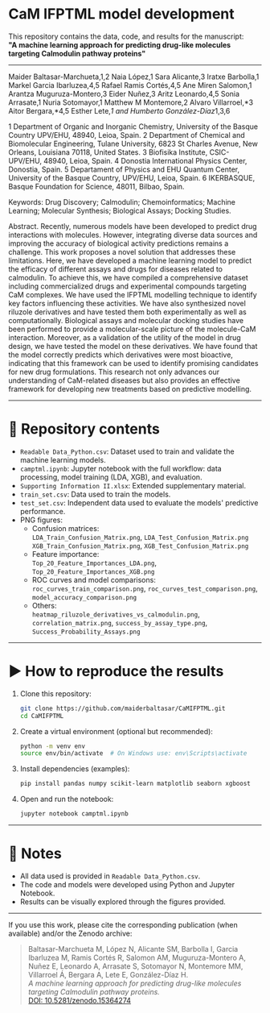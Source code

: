 # CaM IFPTML model development

This repository contains the data, code, and results for the manuscript:  
**"A machine learning approach for predicting drug-like molecules targeting Calmodulin pathway proteins"**

---

Maider Baltasar-Marchueta,1,2 Naia López,1 Sara Alicante,3 Iratxe Barbolla,1 Markel Garcia Ibarluzea,4,5 Rafael Ramis Cortés,4,5 Ane Miren Salomon,1 Arantza Muguruza-Montero,3 Eider Nuñez,3 Aritz Leonardo,4,5 Sonia Arrasate,1 Nuria Sotomayor,1 Matthew M Montemore,2 Alvaro Villarroel,*3 Aitor Bergara,*4,5 Esther Lete,*1 and Humberto González-Díaz*1,3,6

1 Department of Organic and Inorganic Chemistry, University of the Basque Country UPV/EHU, 48940, Leioa, Spain.
2 Department of Chemical and Biomolecular Engineering, Tulane University, 6823 St Charles Avenue, New Orleans, Louisiana 70118, United States.
3 Biofisika Institute, CSIC-UPV/EHU, 48940, Leioa, Spain.
4 Donostia International Physics Center, Donostia, Spain.
5 Departament of Physics and EHU Quantum Center, University of the Basque Country, UPV/EHU, Leioa, Spain.
6 IKERBASQUE, Basque Foundation for Science, 48011, Bilbao, Spain.

Keywords: Drug Discovery; Calmodulin; Chemoinformatics; Machine Learning; Molecular Synthesis; Biological Assays; Docking Studies.

Abstract. Recently, numerous models have been developed to predict drug interactions with molecules. However, integrating diverse data sources and improving the accuracy of biological activity predictions remains a challenge. This work proposes a novel solution that addresses these limitations. Here, we have developed a machine learning model to predict the efficacy of different assays and drugs for diseases related to calmodulin. To achieve this, we have compiled a comprehensive dataset including commercialized drugs and experimental compounds targeting CaM complexes. We have used the IFPTML modelling technique to identify key factors influencing these activities. We have also synthesized novel riluzole derivatives and have tested them both experimentally as well as computationally. Biological assays and molecular docking studies have been performed to provide a molecular-scale picture of the molecule-CaM interaction. Moreover, as a validation of the utility of the model in drug design, we have tested the model on these derivatives. We have found that the model correctly predicts which derivatives were most bioactive, indicating that this framework can be used to identify promising candidates for new drug formulations. This research not only advances our understanding of CaM-related diseases but also provides an effective framework for developing new treatments based on predictive modelling.

---

# 📁 Repository contents

- `Readable Data_Python.csv`: Dataset used to train and validate the machine learning models.
- `camptml.ipynb`: Jupyter notebook with the full workflow: data processing, model training (LDA, XGB), and evaluation.
- `Supporting Information II.xlsx`: Extended supplementary material.
- `train_set.csv`: Data used to train the models.
- `test_set.csv`: Independent data used to evaluate the models' predictive performance.
- PNG figures:
  - Confusion matrices:  
    `LDA_Train_Confusion_Matrix.png`, `LDA_Test_Confusion_Matrix.png`  
    `XGB_Train_Confusion_Matrix.png`, `XGB_Test_Confusion_Matrix.png`
  - Feature importance:  
    `Top_20_Feature_Importances_LDA.png`, `Top_20_Feature_Importances_XGB.png`
  - ROC curves and model comparisons:  
    `roc_curves_train_comparison.png`, `roc_curves_test_comparison.png`, `model_accuracy_comparison.png`
  - Others:  
    `heatmap_riluzole_derivatives_vs_calmodulin.png`, `correlation_matrix.png`, `success_by_assay_type.png`, `Success_Probability_Assays.png`

---

# ▶️ How to reproduce the results

1. Clone this repository:
   ```bash
   git clone https://github.com/maiderbaltasar/CaMIFPTML.git
   cd CaMIFPTML
   ```

2. Create a virtual environment (optional but recommended):
   ```bash
   python -m venv env
   source env/bin/activate  # On Windows use: env\Scripts\activate
   ```

3. Install dependencies (examples):
   ```bash
   pip install pandas numpy scikit-learn matplotlib seaborn xgboost
   ```

4. Open and run the notebook:
   ```bash
   jupyter notebook camptml.ipynb
   ```

---

# 📌 Notes

- All data used is provided in `Readable Data_Python.csv`.
- The code and models were developed using Python and Jupyter Notebook.
- Results can be visually explored through the figures provided.

---

If you use this work, please cite the corresponding publication (when available) and/or the Zenodo archive:

> Baltasar-Marchueta M, López N, Alicante SM, Barbolla I, Garcia Ibarluzea M, Ramis Cortés R, Salomon AM, Muguruza-Montero A, Nuñez E, Leonardo A, Arrasate S, Sotomayor N, Montemore MM, Villarroel Á, Bergara A, Lete E, González-Díaz H.  
> *A machine learning approach for predicting drug-like molecules targeting Calmodulin pathway proteins.*  
> [DOI: 10.5281/zenodo.15364274](https://doi.org/10.5281/zenodo.15364274)
